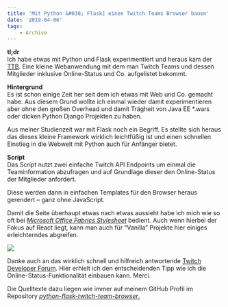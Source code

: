 ```yaml
---
title: 'Mit Python &#038; Flask] einen Twitch Teams Browser bauen'
date: '2019-04-06'
tags:
    - Archive
---
```


**tl;dr**  
Ich habe etwas mit Python und Flask experimentiert und heraus kam der [TTB](https://github.com/tscholze/python-flask-twitch-team-browser). Eine kleine Webanwendung mit dem man Twitch Teams und dessen Mitglieder inklusive Online-Status und Co. aufgelistet bekommt.

**Hintergrund**  
Es ist schon einige Zeit her seit dem ich etwas mit Web und Co. gemacht habe. Aus diesem Grund wollte ich einmal wieder damit experimentieren aber ohne den großen Overhead und damit Trägheit von Java EE \*.wars oder dicken Python Django Projekten zu haben.  
  
Aus meiner Studienzeit war mit Flask noch ein Begriff. Es stellte sich heraus das dieses kleine Framework wirklich leichtfüßig ist und einen schnellen Einstieg in die Webwelt mit Python auch für Anfänger bietet.

**Script**  
Das Script nutzt zwei einfache Twitch API Endpoints um einmal die Teaminformation abzufragen und auf Grundlage dieser den Online-Status der Mitglieder anfordert.  
  
Diese werden dann in einfachen Templates für den Browser heraus gerendert – ganz ohne JavaScript.  
  
Damit die Seite überhaupt etwas nach etwas aussieht habe ich mich wie so oft bei [*Microsoft Office Fabrics Stylesheet*](https://developer.microsoft.com/en-us/fabric) bedient. Auch wenn hierbei der Fokus auf React liegt, kann man auch für “Vanilla” Projekte hier einiges erleichterndes abgreifen.

![](assets/python-flask-twitch-team-browser.png)

Danke auch an das wirklich schnell und hilfreich antwortende [Twitch Developer Forum](https://discuss.dev.twitch.tv/t/get-online-status-of-stream-of-twitch-team-members/20764/2). Hier erhielt ich den entscheidenden Tipp wie ich die Online-Status-Funktionalität einbauen kann. Merci.  
  
Die Quelltexte dazu liegen wie immer auf meinem GitHub Profil im Repository [*python-flask-twitch-team-browser*.](https://github.com/tscholze/python-flask-twitch-team-browser)